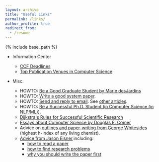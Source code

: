 ```yaml
---
layout: archive
title: "Useful Links"
permalink: /links/
author_profile: true
redirect_from:
  - /resume
---
```


{% include base_path %}


- Information Center
  - [CCF Deadlines](https://ccfddl.top/)
  - [Top Publication Venues in Computer Science](https://www.cs.cornell.edu/andru/csconf.html)

- Misc.

  - HOWTO: [Be a Good Graduate Student by Marie desJardins](https://www.cs.princeton.edu/~jrex/teaching/spring2005/fft/acm_gradschool2.htm)
  - HOWTO: [Write a good system paper](https://www.usenix.org/legacy/event/samples/submit/advice.html).
  - HOWTO: [Send and reply to email](http://matt.might.net/articles/how-to-email/). See [other
articles](http://matt.might.net/articles/).
  - HOWTO: [Be a Successful Ph.D. Student (in Computer Science (in NLP/ML))](http://www.cs.jhu.edu/~mdredze/publications/HowtoBeaSuccessfulPhDStudent.pdf).
  - [Dijkstra's Rules for Successful Scientific Research](http://www.cs.utexas.edu/users/EWD/transcriptions/EWD06xx/EWD637.html)
  - [Essays about Computer Science by Douglas E. Comer](http://duda.imag.fr/Comer/research.html)
  - Advice on [outlines and paper-writing from George Whitesides](http://www.ee.ucr.edu/~rlake/Whitesides_writing_res_paper.pdf) (highest h-index of any living chemist).
  - [Advice from Jason Eisner](http://www.cs.jhu.edu/~jason/advice/),including:
    - [how to read a paper](http://www.cs.jhu.edu/~jason/advice/how-to-read-a-paper.html)
    - [how to find research problems](http://www.cs.jhu.edu/~jason/advice/how-to-find-research-problems.html)
    - [why you should write the paper first](http://www.cs.jhu.edu/~jason/advice/write-the-paper-first.html)

